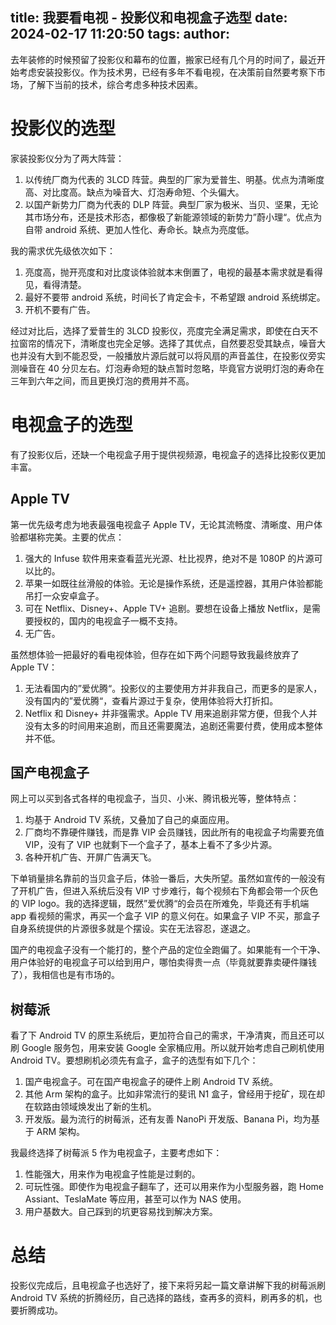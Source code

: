 title: 我要看电视 - 投影仪和电视盒子选型
date: 2024-02-17 11:20:50
tags:
author:
---
去年装修的时候预留了投影仪和幕布的位置，搬家已经有几个月的时间了，最近开始考虑安装投影仪。作为技术男，已经有多年不看电视，在决策前自然要考察下市场，了解下当前的技术，综合考虑多种技术因素。

# 投影仪的选型
家装投影仪分为了两大阵营：
1. 以传统厂商为代表的 3LCD 阵营。典型的厂家为爱普生、明基。优点为清晰度高、对比度高。缺点为噪音大、灯泡寿命短、个头偏大。
2. 以国产新势力厂商为代表的 DLP 阵营。典型厂家为极米、当贝、坚果，无论其市场分布，还是技术形态，都像极了新能源领域的新势力”蔚小理“。优点为自带 android 系统、更加人性化、寿命长。缺点为亮度低。

我的需求优先级依次如下：
1. 亮度高，抛开亮度和对比度谈体验就本末倒置了，电视的最基本需求就是看得见，看得清楚。
2. 最好不要带 android 系统，时间长了肯定会卡，不希望跟 android 系统绑定。
3. 开机不要有广告。

经过对比后，选择了爱普生的 3LCD 投影仪，亮度完全满足需求，即使在白天不拉窗帘的情况下，清晰度也完全足够。选择了其优点，自然要忍受其缺点，噪音大也并没有大到不能忍受，一般播放片源后就可以将风扇的声音盖住，在投影仪旁实测噪音在 40 分贝左右。灯泡寿命短的缺点暂时忽略，毕竟官方说明灯泡的寿命在三年到六年之间，而且更换灯泡的费用并不高。

# 电视盒子的选型
有了投影仪后，还缺一个电视盒子用于提供视频源，电视盒子的选择比投影仪更加丰富。
## Apple TV

第一优先级考虑为地表最强电视盒子 Apple TV，无论其流畅度、清晰度、用户体验都堪称完美。主要的优点：
1. 强大的 Infuse 软件用来查看蓝光光源、杜比视界，绝对不是 1080P 的片源可以比的。
2. 苹果一如既往丝滑般的体验。无论是操作系统，还是遥控器，其用户体验都能吊打一众安卓盒子。
3. 可在 Netflix、Disney+、Apple TV+ 追剧。要想在设备上播放 Netflix，是需要授权的，国内的电视盒子一概不支持。
4. 无广告。

虽然想体验一把最好的看电视体验，但存在如下两个问题导致我最终放弃了 Apple TV：
1. 无法看国内的”爱优腾“。投影仪的主要使用方并非我自己，而更多的是家人，没有国内的”爱优腾“，查看片源过于复杂，使用体验将大打折扣。
2. Netflix 和 Disney+ 并非强需求。Apple TV 用来追剧非常方便，但我个人并没有太多的时间用来追剧，而且还需要魔法，追剧还需要付费，使用成本整体并不低。
## 国产电视盒子
网上可以买到各式各样的电视盒子，当贝、小米、腾讯极光等，整体特点：
1. 均基于 Android TV 系统，又叠加了自己的桌面应用。
2. 厂商均不靠硬件赚钱，而是靠 VIP 会员赚钱，因此所有的电视盒子均需要充值 VIP，没有了 VIP 也就剩下一个盒子了，基本上看不了多少片源。
3. 各种开机广告、开屏广告满天飞。

下单销量排名靠前的当贝盒子后，体验一番后，大失所望。虽然如宣传的一般没有了开机广告，但进入系统后没有 VIP 寸步难行，每个视频右下角都会带一个灰色的 VIP logo。我的选择逻辑，既然”爱优腾“的会员在所难免，毕竟还有手机端 app 看视频的需求，再买一个盒子 VIP 的意义何在。如果盒子 VIP 不买，那盒子自身系统提供的片源很多就是个摆设。实在无法容忍，遂退之。

国产的电视盒子没有一个能打的，整个产品的定位全跑偏了。如果能有一个干净、用户体验好的电视盒子可以给到用户，哪怕卖得贵一点（毕竟就要靠卖硬件赚钱了），我相信也是有市场的。
## 树莓派
看了下 Android TV 的原生系统后，更加符合自己的需求，干净清爽，而且还可以刷 Google 服务包，用来安装 Google 全家桶应用。所以就开始考虑自己刷机使用 Android TV。要想刷机必须先有盒子，盒子的选型有如下几个：
1. 国产电视盒子。可在国产电视盒子的硬件上刷 Android TV 系统。
2. 其他 Arm 架构的盒子。比如非常流行的斐讯 N1 盒子，曾经用于挖矿，现在却在软路由领域焕发出了新的生机。
3. 开发版。最为流行的树莓派，还有友善 NanoPi 开发版、Banana Pi，均为基于 ARM 架构。


我最终选择了树莓派 5 作为电视盒子，主要考虑如下：
1. 性能强大，用来作为电视盒子性能是过剩的。
2. 可玩性强。即使作为电视盒子翻车了，还可以用来作为小型服务器，跑 Home Assiant、TeslaMate 等应用，甚至可以作为 NAS 使用。
3. 用户基数大。自己踩到的坑更容易找到解决方案。

# 总结
投影仪完成后，且电视盒子也选好了，接下来将另起一篇文章讲解下我的树莓派刷 Android TV 系统的折腾经历，自己选择的路线，查再多的资料，刷再多的机，也要折腾成功。